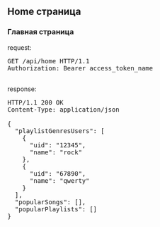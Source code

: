 <h2>Home страница</h2>
<h3>Главная страница</h3>
<p>request:</p>
<pre>
GET /api/home HTTP/1.1
Authorization: Bearer access_token_name<br>
</pre>
<p>response:</p>
<pre>
HTTP/1.1 200 OK
Content-Type: application/json<br>
{
  "playlistGenresUsers": [
    {
      "uid": "12345",
      "name": "rock"
    },
    {
      "uid": "67890",
      "name": "qwerty"
    }
  ],
  "popularSongs": [],
  "popularPlaylists": []
}
</pre>